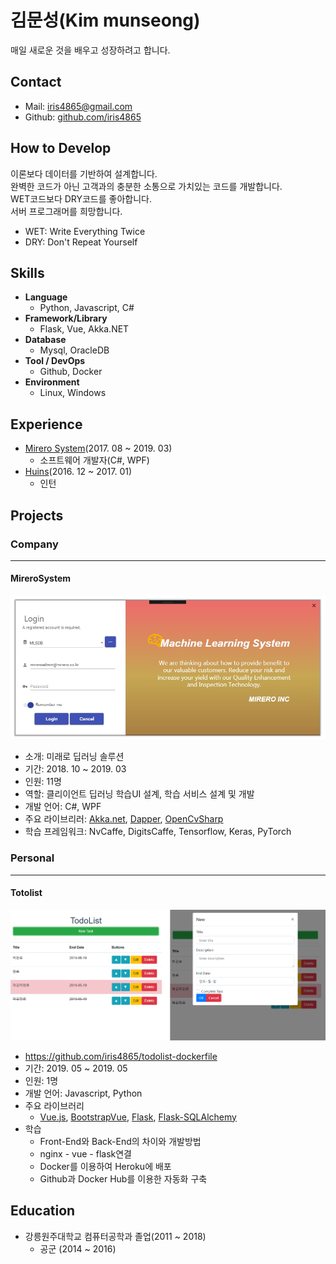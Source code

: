 # 김문성(Kim munseong)
매일 새로운 것을 배우고 성장하려고 합니다.

## Contact
- Mail: iris4865@gmail.com
- Github: [github.com/iris4865](https://github.com/iris4865)


## How to Develop
이론보다 데이터를 기반하여 설계합니다.  
완벽한 코드가 아닌 고객과의 충분한 소통으로 가치있는 코드를 개발합니다.  
WET코드보다 DRY코드를 좋아합니다.  
서버 프로그래머를 희망합니다.
- WET: Write Everything Twice
- DRY: Don't Repeat Yourself


## Skills
- **Language**
  - Python, Javascript, C#
- **Framework/Library**
  - Flask, Vue, Akka.NET
- **Database**
  - Mysql, OracleDB
- **Tool / DevOps**
  - Github, Docker
- **Environment**
  - Linux, Windows

## Experience
- [Mirero System](http://www.mirero.co.kr/)(2017. 08 ~ 2019. 03)
  - 소프트웨어 개발자(C#, WPF)
- [Huins](http://www.huins.com)(2016. 12 ~ 2017. 01)
  - 인턴

## Projects
### Company
---
#### MireroSystem
![login](https://github.com/iris4865/resume/blob/master/images/mls/MLS_Login.jpg)
- 소개: 미래로 딥러닝 솔루션
- 기간: 2018. 10 ~ 2019. 03
- 인원: 11명
- 역할: 클리이언트 딥러닝 학습UI 설계, 학습 서비스 설계 및 개발
- 개발 언어: C#, WPF
- 주요 라이브리러: [Akka.net](https://github.com/akkadotnet/akka.net), [Dapper](https://github.com/StackExchange/Dapper), [OpenCvSharp](https://github.com/shimat/opencvsharp)
- 학습 프레임워크: NvCaffe, DigitsCaffe, Tensorflow, Keras, PyTorch
### Personal
---
#### Totolist
![view](https://github.com/iris4865/resume/blob/master/images/todolist/todolist.jpg)
- https://github.com/iris4865/todolist-dockerfile
- 기간: 2019. 05 ~ 2019. 05
- 인원: 1명
- 개발 언어: Javascript, Python
- 주요 라이브러리
  - [Vue.js](https://github.com/vuejs/vue), [BootstrapVue](https://github.com/bootstrap-vue/bootstrap-vue), [Flask](https://github.com/pallets/flask/), [Flask-SQLAlchemy](https://github.com/pallets/flask-sqlalchemy/)
- 학습
  - Front-End와 Back-End의 차이와 개발방법
  - nginx - vue - flask연결
  - Docker를 이용하여 Heroku에 배포
  - Github과 Docker Hub를 이용한 자동화 구축

## Education
- 강릉원주대학교 컴퓨터공학과 졸업(2011 ~ 2018)
  - 공군 (2014 ~ 2016)
